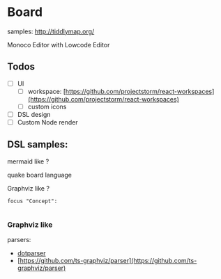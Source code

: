 # Board 

samples: http://tiddlymap.org/

Monoco Editor with Lowcode Editor

## Todos

- [ ] UI
   - [ ] workspace: [https://github.com/projectstorm/react-workspaces](https://github.com/projectstorm/react-workspaces) 
   - [ ] custom icons
- [ ] DSL design
- [ ] Custom Node render

## DSL samples:

mermaid like ?

quake board language

Graphviz like ?

```qbl
focus "Concept":
  
```

### Graphviz like

parsers:

- [dotparser](https://github.com/anvaka/dotparser)
- [https://github.com/ts-graphviz/parser](https://github.com/ts-graphviz/parser)


